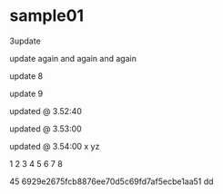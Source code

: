 # sample01

3update

update again and again and again 
 


update 8

update 9

updated @ 3.52:40
 
updated @ 3.53:00 

updated @ 3.54:00
 x
 yz
 
1
2
3
4
5
6
7
8
 
45
 6929e2675fcb8876ee70d5c69fd7af5ecbe1aa51
dd
